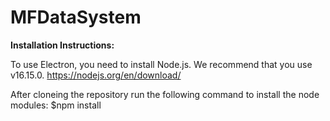 # MFDataSystem

**Installation Instructions:**

To use Electron, you need to install Node.js. We recommend that you use v16.15.0. https://nodejs.org/en/download/

After cloneing the repository run the following command to install the node modules:
    $npm install